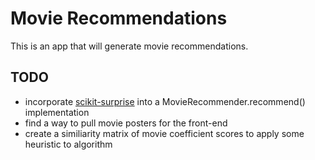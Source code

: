 # Movie Recommendations
This is an app that will generate movie recommendations.

## TODO
- incorporate [scikit-surprise](https://surpriselib.com/) into a MovieRecommender.recommend() implementation
- find a way to pull movie posters for the front-end
- create a similiarity matrix of movie coefficient scores to apply some heuristic to algorithm